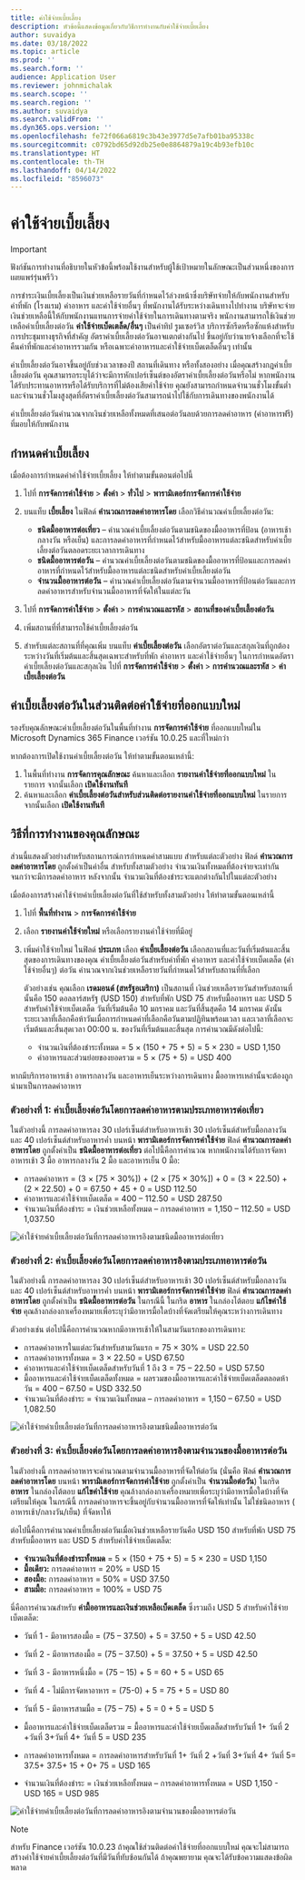 ```yaml
---
title: ค่าใช้จ่ายเบี้ยเลี้ยง
description: หัวข้อนี้แสดงข้อมูลเกี่ยวกับวิธีการทำงานกับค่าใช้จ่ายเบี้ยเลี้ยง
author: suvaidya
ms.date: 03/18/2022
ms.topic: article
ms.prod: ''
ms.search.form: ''
audience: Application User
ms.reviewer: johnmichalak
ms.search.scope: ''
ms.search.region: ''
ms.author: suvaidya
ms.search.validFrom: ''
ms.dyn365.ops.version: ''
ms.openlocfilehash: fe72f066a6819c3b43e3977d5e7afb01ba95338c
ms.sourcegitcommit: c0792bd65d92db25e0e8864879a19c4b93efb10c
ms.translationtype: HT
ms.contentlocale: th-TH
ms.lasthandoff: 04/14/2022
ms.locfileid: "8596073"
---
```

# <a name="per-diem-expenses"></a>ค่าใช้จ่ายเบี้ยเลี้ยง

> [!IMPORTANT] 
> ฟังก์ชันการทำงานที่อธิบายในหัวข้อนี้พร้อมใช้งานสำหรับผู้ใช้เป้าหมายในลักษณะเป็นส่วนหนึ่งของการเผยแพร่รุ่นพรีวิว

การชำระเงินเบี้ยเลี้ยงเป็นเงินช่วยเหลือรายวันที่กำหนดไว้ล่วงหน้าซึ่งบริษัทจ่ายให้กับพนักงานสำหรับค่าที่พัก (โรงแรม) ค่าอาหาร และค่าใช้จ่ายอื่นๆ ที่พนักงานได้รับระหว่างเดินทางไปทำงาน บริษัทจะจ่ายเงินช่วยเหลือนี้ให้กับพนักงานแทนการจ่ายค่าใช้จ่ายในการเดินทางตามจริง พนักงานสามารถใช้เงินช่วยเหลือค่าเบี้ยเลี้ยงต่อวัน **ค่าใช้จ่ายเบ็ดเตล็ด/อื่นๆ** เป็นค่าทิป รูมเซอร์วิส บริการซักรีดหรือซักแห้งสำหรับการประชุมทางธุรกิจที่สำคัญ อัตราค่าเบี้ยเลี้ยงต่อวันอาจแตกต่างกันไป ขึ้นอยู่กับว่านายจ้างเลือกที่จะใช้คืนค่าที่พักและค่าอาหารรวมกัน หรือเฉพาะค่าอาหารและค่าใช้จ่ายเบ็ดเตล็ดอื่นๆ เท่านั้น

ค่าเบี้ยเลี้ยงต่อวันอาจขึ้นอยู่กับช่วงเวลาของปี สถานที่เดินทาง หรือทั้งสองอย่าง เมื่อคุณสร้างกฎค่าเบี้ยเลี้ยงต่อวัน คุณสามารถระบุได้ว่าจะมีการหักเปอร์เซ็นต์ของอัตราค่าเบี้ยเลี้ยงต่อวันหรือไม่ หากพนักงานได้รับประทานอาหารหรือได้รับบริการที่ไม่ต้องเสียค่าใช้จ่าย คุณยังสามารถกำหนดจำนวนชั่วโมงขั้นต่ำและจำนวนชั่วโมงสูงสุดที่อัตราค่าเบี้ยเลี้ยงต่อวันสามารถนำไปใช้กับการเดินทางของพนักงานได้

ค่าเบี้ยเลี้ยงต่อวันคำนวณจากเงินช่วยเหลือทั้งหมดที่เสนอต่อวันลบด้วยการลดค่าอาหาร (ค่าอาหารฟรี) ที่มอบให้กับพนักงาน

## <a name="configure-per-diems"></a>กำหนดค่าเบี้ยเลี้ยง

เมื่อต้องการกำหนดค่าค่าใช้จ่ายเบี้ยเลี้ยง ให้ทำตามขั้นตอนต่อไปนี้

1. ไปที่ **การจัดการค่าใช้จ่าย** \> **ตั้งค่า** \> **ทั่วไป** \> **พารามิเตอร์การจัดการค่าใช้จ่าย**
2. บนแท็บ **เบี้ยเลี้ยง** ในฟิลด์ **คำนวณการลดค่าอาหารโดย** เลือกวิธีคำนวณค่าเบี้ยเลี้ยงต่อวัน:

    - **ชนิดมื้ออาหารต่อเที่ยว** – คำนวณค่าเบี้ยเลี้ยงต่อวันตามชนิดของมื้ออาหารที่ป้อน (อาหารเช้า กลางวัน หรือเย็น) และการลดค่าอาหารที่กำหนดไว้สำหรับมื้ออาหารแต่ละชนิดสำหรับค่าเบี้ยเลี้ยงต่อวันตลอดระยะเวลาการเดินทาง
    - **ชนิดมื้ออาหารต่อวัน** – คำนวณค่าเบี้ยเลี้ยงต่อวันตามชนิดของมื้ออาหารที่ป้อนและการลดค่าอาหารที่กำหนดไว้สำหรับมื้ออาหารแต่ละชนิดสำหรับค่าเบี้ยเลี้ยงต่อวัน
    - **จำนวนมื้ออาหารต่อวัน** – คำนวณค่าเบี้ยเลี้ยงต่อวันตามจำนวนมื้ออาหารที่ป้อนต่อวันและการลดค่าอาหารสำหรับจำนวนมื้ออาหารที่จัดให้ในแต่ละวัน

3. ไปที่ **การจัดการค่าใช้จ่าย** \> **ตั้งค่า** \> **การคำนวณและรหัส** \> **สถานที่ของค่าเบี้ยเลี้ยงต่อวัน**
4. เพิ่มสถานที่ที่สามารถใช้ค่าเบี้ยเลี้ยงต่อวัน
5. สำหรับแต่ละสถานที่ที่คุณเพิ่ม บนแท็บ **ค่าเบี้ยเลี้ยงต่อวัน** เลือกอัตราต่อวันและสกุลเงินที่ถูกต้องระหว่างวันที่เริ่มต้นและสิ้นสุดเฉพาะสำหรับที่พัก ค่าอาหาร และค่าใช้จ่ายอื่นๆ ในการกำหนดอัตราค่าเบี้ยเลี้ยงต่อวันและสกุลเงิน ไปที่ **การจัดการค่าใช้จ่าย** \> **ตั้งค่า** \> **การคำนวณและรหัส** \> **ค่าเบี้ยเลี้ยงต่อวัน**

## <a name="per-diems-in-the-reimagined-expense-interface"></a>ค่าเบี้ยเลี้ยงต่อวันในส่วนติดต่อค่าใช้จ่ายที่ออกแบบใหม่

รองรับคุณลักษณะค่าเบี้ยเลี้ยงต่อวันในพื้นที่ทำงาน **การจัดการค่าใช้จ่าย** ที่ออกแบบใหม่ใน Microsoft Dynamics 365 Finance เวอร์ชัน 10.0.25 และที่ใหม่กว่า

หากต้องการเปิดใช้งานค่าเบี้ยเลี้ยงต่อวัน ให้ทำตามขั้นตอนเหล่านี้:

1. ในพื้นที่ทำงาน **การจัดการคุณลักษณะ** ค้นหาและเลือก **รายงานค่าใช้จ่ายที่ออกแบบใหม่** ในรายการ จากนั้นเลือก **เปิดใช้งานทันที**
2. ค้นหาและเลือก **ค่าเบี้ยเลี้ยงต่อวันสำหรับส่วนติดต่อรายงานค่าใช้จ่ายที่ออกแบบใหม่** ในรายการ จากนั้นเลือก **เปิดใช้งานทันที**

## <a name="how-the-feature-works"></a>วิธีที่การทำงานของคุณลักษณะ

ส่วนนี้แสดงตัวอย่างสำหรับสถานการณ์การกำหนดค่าสามแบบ สำหรับแต่ละตัวอย่าง ฟิลด์ **คำนวณการลดค่าอาหารโดย** ถูกตั้งค่าเป็นค่าอื่น สำหรับทั้งสามตัวอย่าง จำนวนเงินทั้งหมดที่ต้องจ่ายจะเท่ากันจนกว่าจะมีการลดค่าอาหาร หลังจากนั้น จำนวนเงินที่ต้องชำระจะแตกต่างกันไปในแต่ละตัวอย่าง

เมื่อต้องการสร้างค่าใช้จ่ายค่าเบี้ยเลี้ยงต่อวันที่ใช้สำหรับทั้งสามตัวอย่าง ให้ทำตามขั้นตอนเหล่านี้

1. ไปที่ **พื้นที่ทำงาน** \> **การจัดการค่าใช้จ่าย**
2. เลือก **รายงานค่าใช้จ่ายใหม่** หรือเลือกรายงานค่าใช้จ่ายที่มีอยู่
3. เพิ่มค่าใช้จ่ายใหม่ ในฟิลด์ **ประเภท** เลือก **ค่าเบี้ยเลี้ยงต่อวัน** เลือกสถานที่และวันที่เริ่มต้นและสิ้นสุดของการเดินทางของคุณ ค่าเบี้ยเลี้ยงต่อวันสำหรับค่าที่พัก ค่าอาหาร และค่าใช้จ่ายเบ็ดเตล็ด (ค่าใช้จ่ายอื่นๆ) ต่อวัน คำนวณจากเงินช่วยเหลือรายวันที่กำหนดไว้สำหรับสถานที่ที่เลือก

    ตัวอย่างเช่น คุณเลือก **เรดมอนด์ (สหรัฐอเมริกา)** เป็นสถานที่ เงินช่วยเหลือรายวันสำหรับสถานที่นั้นคือ 150 ดอลลาร์สหรัฐ (USD 150) สำหรับที่พัก USD 75 สำหรับมื้ออาหาร และ USD 5 สำหรับค่าใช้จ่ายเบ็ดเตล็ด วันที่เริ่มต้นคือ 10 มกราคม และวันที่สิ้นสุดคือ 14 มกราคม ดังนั้น ระยะเวลาที่เลือกคือห้าวันเมื่อการกำหนดค่าที่เลือกคือวันตามปฏิทินพร้อมเวลา และเวลาที่เลือกจะเริ่มต้นและสิ้นสุดเวลา 00:00 น. ของวันที่เริ่มต้นและสิ้นสุด การคำนวณมีดังต่อไปนี้:

    - จำนวนเงินที่ต้องชำระทั้งหมด = 5 × (150 + 75 + 5) = 5 × 230 = USD 1,150
    - ค่าอาหารและส่วนย่อยของยอดรวม = 5 × (75 + 5) = USD 400

หากมีบริการอาหารเช้า อาหารกลางวัน และอาหารเย็นระหว่างการเดินทาง มื้ออาหารเหล่านั้นจะต้องถูกนำมาเป็นการลดค่าอาหาร

### <a name="example-1-per-diem-where-meal-reductions-are-based-on-meal-type-per-trip"></a>ตัวอย่างที่ 1: ค่าเบี้ยเลี้ยงต่อวันโดยการลดค่าอาหารตามประเภทอาหารต่อเที่ยว

ในตัวอย่างนี้ การลดค่าอาหารลง 30 เปอร์เซ็นต์สำหรับอาหารเช้า 30 เปอร์เซ็นต์สำหรับมื้อกลางวัน และ 40 เปอร์เซ็นต์สำหรับอาหารค่ำ บนหน้า **พารามิเตอร์การจัดการค่าใช้จ่าย** ฟิลด์ **คำนวณการลดค่าอาหารโดย** ถูกตั้งค่าเป็น **ชนิดมื้ออาหารต่อเที่ยว** ต่อไปนี้คือการคำนวณ หากพนักงานได้รับการจัดหาอาหารเช้า 3 มื้อ อาหารกลางวัน 2 มื้อ และอาหารเย็น 0 มื้อ:

- การลดค่าอาหาร = (3 × \[75 × 30%\]) + (2 × \[75 × 30%\]) + 0 = (3 × 22.50) + (2 × 22.50) + 0 = 67.50 + 45 + 0 = USD 112.50
- ค่าอาหารและค่าใช้จ่ายเบ็ดเตล็ด = 400 – 112.50 = USD 287.50
- จำนวนเงินที่ต้องชำระ = เงินช่วยเหลือทั้งหมด – การลดค่าอาหาร = 1,150 – 112.50 = USD 1,037.50

![ค่าใช้จ่ายค่าเบี้ยเลี้ยงต่อวันที่การลดค่าอาหารอิงตามชนิดมื้ออาหารต่อเที่ยว](media/1-meal-type-per-trip.png)

### <a name="example-2-per-diem-where-meal-reductions-are-based-on-meal-type-per-day"></a>ตัวอย่างที่ 2: ค่าเบี้ยเลี้ยงต่อวันโดยการลดค่าอาหารอิงตามประเภทอาหารต่อวัน

ในตัวอย่างนี้ การลดค่าอาหารลง 30 เปอร์เซ็นต์สำหรับอาหารเช้า 30 เปอร์เซ็นต์สำหรับมื้อกลางวัน และ 40 เปอร์เซ็นต์สำหรับอาหารค่ำ บนหน้า **พารามิเตอร์การจัดการค่าใช้จ่าย** ฟิลด์ **คำนวณการลดค่าอาหารโดย** ถูกตั้งค่าเป็น **ชนิดมื้ออาหารต่อวัน** ในกรณีนี้ ในกริด **อาหาร** ในกล่องโต้ตอบ **แก้ไขค่าใช้จ่าย** คุณล้างกล่องกาเครื่องหมายเพื่อระบุว่ามีอาหารมื้อใดบ้างที่จัดเตรียมให้คุณระหว่างการเดินทาง

ตัวอย่างเช่น ต่อไปนี้คือการคำนวณหากมีอาหารเช้าให้ในสามวันแรกของการเดินทาง:

- การลดค่าอาหารในแต่ละวันสำหรับสามวันแรก = 75 × 30% = USD 22.50
- การลดค่าอาหารทั้งหมด = 3 × 22.50 = USD 67.50
- ค่าอาหารและค่าใช้จ่ายเบ็ดเตล็ดสำหรับวันที่ 1 ถึง 3 = 75 – 22.50 = USD 57.50
- มื้ออาหารและค่าใช้จ่ายเบ็ดเตล็ดทั้งหมด = ผลรวมของมื้ออาหารและค่าใช้จ่ายเบ็ดเตล็ดตลอดห้าวัน = 400 – 67.50 = USD 332.50
- จำนวนเงินที่ต้องชำระ = จำนวนเงินทั้งหมด – การลดค่าอาหาร = 1,150 – 67.50 = USD 1,082.50

![ค่าใช้จ่ายค่าเบี้ยเลี้ยงต่อวันที่การลดค่าอาหารอิงตามชนิดมื้ออาหารต่อวัน](media/2-meal-type-per-day.png)

### <a name="example-3-per-diem-where-meal-reductions-are-based-on-number-of-meals-per-day"></a>ตัวอย่างที่ 3: ค่าเบี้ยเลี้ยงต่อวันโดยการลดค่าอาหารอิงตามจำนวนของมื้ออาหารต่อวัน

ในตัวอย่างนี้ การลดค่าอาหารจะคำนวณตามจำนวนมื้ออาหารที่จัดให้ต่อวัน (นั่นคือ ฟิลด์ **คำนวณการลดค่าอาหารโดย** บนหน้า **พารามิเตอร์การจัดการค่าใช้จ่าย** ถูกตั้งค่าเป็น **จำนวนมื้อต่อวัน**) ในกริด **อาหาร** ในกล่องโต้ตอบ **แก้ไขค่าใช้จ่าย** คุณล้างกล่องกาเครื่องหมายเพื่อระบุว่ามีอาหารมื้อใดบ้างที่จัดเตรียมให้คุณ
ในกรณีนี้ การลดค่าอาหารจะขึ้นอยู่กับจำนวนมื้ออาหารที่จัดให้เท่านั้น ไม่ใช่ชนิดอาหาร ( อาหารเช้า/กลางวัน/เย็น) ที่จัดหาให้

ต่อไปนี้คือการคำนวณค่าเบี้ยเลี้ยงต่อวันเมื่อเงินช่วยเหลือรายวันคือ USD 150 สำหรับที่พัก USD 75 สำหรับมื้ออาหาร และ USD 5 สำหรับค่าใช้จ่ายเบ็ดเตล็ด:

- **จำนวนเงินที่ต้องชำระทั้งหมด** = 5 × (150 + 75 + 5) = 5 × 230 = USD 1,150
- **มื้อเดียว:** การลดค่าอาหาร = 20% = USD 15
- **สองมื้อ:** การลดค่าอาหาร = 50% = USD 37.50
- **สามมื้อ:** การลดค่าอาหาร = 100% = USD 75

นี่คือการคำนวณสำหรับ **ค่ามื้ออาหารและเงินช่วยเหลือเบ็ดเตล็ด** ซึ่งรวมถึง USD 5 สำหรับค่าใช้จ่ายเบ็ดเตล็ด:

- วันที่ 1 - มีอาหารสองมื้อ = (75 – 37.50) + 5 = 37.50 + 5 = USD 42.50
- วันที่ 2 - มีอาหารสองมื้อ = (75 – 37.50) + 5 = 37.50 + 5 = USD 42.50
- วันที่ 3 - มีอาหารหนึ่งมื้อ = (75 – 15) + 5 = 60 + 5 = USD 65
- วันที่ 4 - ไม่มีการจัดหาอาหาร = (75-0) + 5 = 75 + 5 = USD 80
- วันที่ 5 - มีอาหารสามมื้อ = (75 – 75) + 5 = 0 + 5 = USD 5

- มื้ออาหารและค่าใช้จ่ายเบ็ดเตล็ดรวม = มื้ออาหารและค่าใช้จ่ายเบ็ดเตล็ดสำหรับวันที่ 1+ วันที่ 2 +วันที่ 3+วันที่ 4+ วันที่ 5 = USD 235
- การลดค่าอาหารทั้งหมด = การลดค่าอาหารสำหรับวันที่ 1+ วันที่ 2 +วันที่ 3+วันที่ 4+ วันที่ 5= 37.5+ 37.5+ 15 + 0+ 75 = USD 165
- จำนวนเงินที่ต้องชำระ = เงินช่วยเหลือทั้งหมด – การลดค่าอาหารทั้งหมด = USD 1,150 - USD 165 = USD 985

![ค่าใช้จ่ายค่าเบี้ยเลี้ยงต่อวันที่การลดค่าอาหารอิงตามจำนวนของมื้ออาหารต่อวัน](media/3-number-of-meals-per-day.png)

> [!NOTE]
> สำหรับ Finance เวอร์ชัน 10.0.23 ถ้าคุณใช้ส่วนติดต่อค่าใช้จ่ายที่ออกแบบใหม่ คุณจะไม่สามารถสร้างค่าใช้จ่ายค่าเบี้ยเลี้ยงต่อวันที่มีวันที่ทับซ้อนกันได้ ถ้าคุณพยายาม คุณจะได้รับข้อความแสดงข้อผิดพลาด
